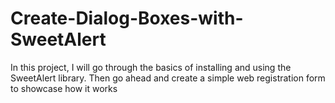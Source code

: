 # Create-Dialog-Boxes-with-SweetAlert
In this project, I will go through the basics of installing and using the SweetAlert library. Then go ahead and create a simple web registration form to showcase how it works
